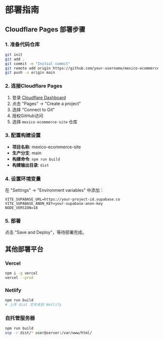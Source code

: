 # 部署指南

## Cloudflare Pages 部署步骤

### 1. 准备代码仓库
```bash
git init
git add .
git commit -m "Initial commit"
git remote add origin https://github.com/your-username/mexico-ecommerce-site.git
git push -u origin main
```

### 2. 连接Cloudflare Pages
1. 登录 [Cloudflare Dashboard](https://dash.cloudflare.com/)
2. 点击 "Pages" -> "Create a project"
3. 选择 "Connect to Git"
4. 授权GitHub访问
5. 选择 `mexico-ecommerce-site` 仓库

### 3. 配置构建设置
- **项目名称**: mexico-ecommerce-site
- **生产分支**: main
- **构建命令**: `npm run build`
- **构建输出目录**: `dist`

### 4. 设置环境变量
在 "Settings" -> "Environment variables" 中添加：
```
VITE_SUPABASE_URL=https://your-project-id.supabase.co
VITE_SUPABASE_ANON_KEY=your-supabase-anon-key
NODE_VERSION=18
```

### 5. 部署
点击 "Save and Deploy"，等待部署完成。

## 其他部署平台

### Vercel
```bash
npm i -g vercel
vercel --prod
```

### Netlify
```bash
npm run build
# 上传 dist 文件夹到 Netlify
```

### 自托管服务器
```bash
npm run build
scp -r dist/* user@server:/var/www/html/
```